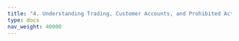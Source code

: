 ```yaml
---
title: "4. Understanding Trading, Customer Accounts, and Prohibited Activities"
type: docs
nav_weight: 40000
---
```

